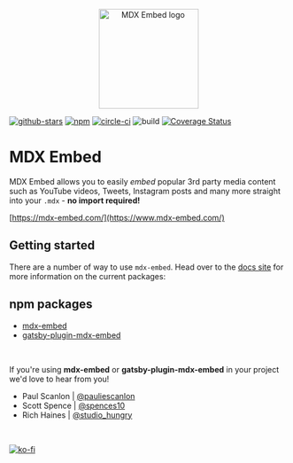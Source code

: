 <p align="center">
  <a href="https://mdx-embed.com">
    <img alt="MDX Embed logo" src="https://www.mdx-embed.com/mdx-embed-logo.svg" width="180px" />
  </a>
</p>

[![github-stars](https://img.shields.io/github/stars/pauliescanlon/mdx-embed?style=social)](https://img.shields.io/github/stars/pauliescanlon/mdx-embed?style=social)
[![npm](https://img.shields.io/npm/v/mdx-embed)](https://img.shields.io/npm/v/mdx-embed)
[![circle-ci](https://circleci.com/gh/PaulieScanlon/mdx-embed.svg?style=shield)](https://app.circleci.com/pipelines/github/PaulieScanlon)
![build](https://img.shields.io/circleci/build/github/PaulieScanlon/mdx-embed/main)
[![Coverage Status](https://coveralls.io/repos/github/PaulieScanlon/mdx-embed/badge.svg?branch=main)](https://coveralls.io/github/PaulieScanlon/mdx-embed?branch=main)

# MDX Embed

MDX Embed allows you to easily _embed_ popular 3rd party media content such as YouTube videos, Tweets, Instagram posts
and many more straight into your `.mdx` - **no import required!**

[https://mdx-embed.com/](https://www.mdx-embed.com/)

## Getting started

There are a number of way to use `mdx-embed`. Head over to the [docs site](https://www.mdx-embed.com/) for more
information on the current packages:

## npm packages

- [mdx-embed](https://www.npmjs.com/package/mdx-embed)
- [gatsby-plugin-mdx-embed](https://www.npmjs.com/package/gatsby-plugin-mdx-embed)

<br />

If you're using **mdx-embed** or **gatsby-plugin-mdx-embed** in your project we'd love to hear from you!

- Paul Scanlon | [@pauliescanlon](https://twitter.com/PaulieScanlon)
- Scott Spence | [@spences10](https://twitter.com/spences10)
- Rich Haines | [@studio_hungry](https://twitter.com/studio_hungry)

<br />

[![ko-fi](https://www.ko-fi.com/img/githubbutton_sm.svg)](https://ko-fi.com/P5P31B7G8)
